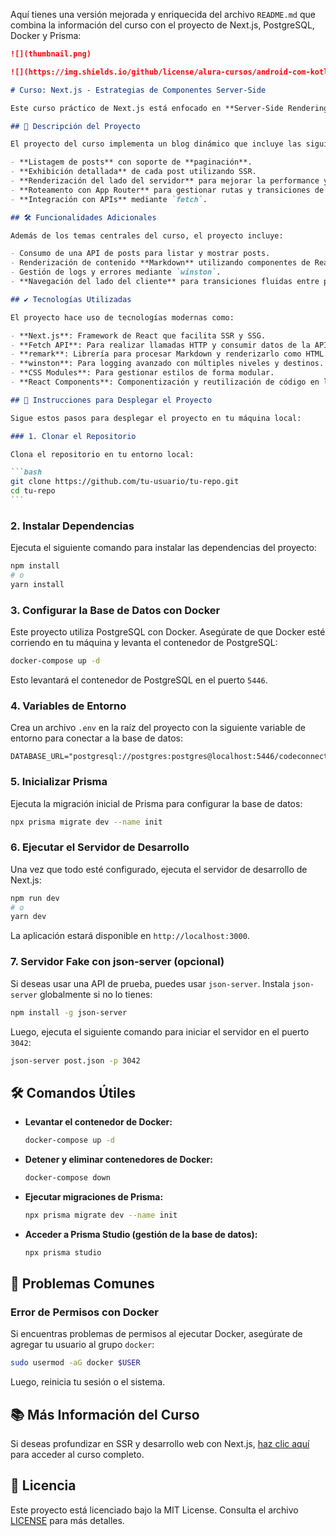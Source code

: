 Aquí tienes una versión mejorada y enriquecida del archivo `README.md` que combina la información del curso con el proyecto de Next.js, PostgreSQL, Docker y Prisma:

````markdown
![](thumbnail.png)

![](https://img.shields.io/github/license/alura-cursos/android-com-kotlin-personalizando-ui)

# Curso: Next.js - Estrategias de Componentes Server-Side

Este curso práctico de Next.js está enfocado en **Server-Side Rendering (SSR)** y en el desarrollo de aplicaciones web modernas y escalables.

## 📖 Descripción del Proyecto

El proyecto del curso implementa un blog dinámico que incluye las siguientes características:

- **Listagem de posts** con soporte de **paginación**.
- **Exhibición detallada** de cada post utilizando SSR.
- **Renderización del lado del servidor** para mejorar la performance y SEO.
- **Roteamento con App Router** para gestionar rutas y transiciones de página.
- **Integración con APIs** mediante `fetch`.

## 🛠️ Funcionalidades Adicionales

Además de los temas centrales del curso, el proyecto incluye:

- Consumo de una API de posts para listar y mostrar posts.
- Renderización de contenido **Markdown** utilizando componentes de React.
- Gestión de logs y errores mediante `winston`.
- **Navegación del lado del cliente** para transiciones fluidas entre páginas.

## ✔️ Tecnologías Utilizadas

El proyecto hace uso de tecnologías modernas como:

- **Next.js**: Framework de React que facilita SSR y SSG.
- **Fetch API**: Para realizar llamadas HTTP y consumir datos de la API.
- **remark**: Librería para procesar Markdown y renderizarlo como HTML.
- **winston**: Para logging avanzado con múltiples niveles y destinos.
- **CSS Modules**: Para gestionar estilos de forma modular.
- **React Components**: Componentización y reutilización de código en la interfaz.

## 🚀 Instrucciones para Desplegar el Proyecto

Sigue estos pasos para desplegar el proyecto en tu máquina local:

### 1. Clonar el Repositorio

Clona el repositorio en tu entorno local:

```bash
git clone https://github.com/tu-usuario/tu-repo.git
cd tu-repo
```
````

### 2. Instalar Dependencias

Ejecuta el siguiente comando para instalar las dependencias del proyecto:

```bash
npm install
# o
yarn install
```

### 3. Configurar la Base de Datos con Docker

Este proyecto utiliza PostgreSQL con Docker. Asegúrate de que Docker esté corriendo en tu máquina y levanta el contenedor de PostgreSQL:

```bash
docker-compose up -d
```

Esto levantará el contenedor de PostgreSQL en el puerto `5446`.

### 4. Variables de Entorno

Crea un archivo `.env` en la raíz del proyecto con la siguiente variable de entorno para conectar a la base de datos:

```env
DATABASE_URL="postgresql://postgres:postgres@localhost:5446/codeconnect_dev"
```

### 5. Inicializar Prisma

Ejecuta la migración inicial de Prisma para configurar la base de datos:

```bash
npx prisma migrate dev --name init
```

### 6. Ejecutar el Servidor de Desarrollo

Una vez que todo esté configurado, ejecuta el servidor de desarrollo de Next.js:

```bash
npm run dev
# o
yarn dev
```

La aplicación estará disponible en `http://localhost:3000`.

### 7. Servidor Fake con json-server (opcional)

Si deseas usar una API de prueba, puedes usar `json-server`. Instala `json-server` globalmente si no lo tienes:

```bash
npm install -g json-server
```

Luego, ejecuta el siguiente comando para iniciar el servidor en el puerto `3042`:

```bash
json-server post.json -p 3042
```

## 🛠️ Comandos Útiles

- **Levantar el contenedor de Docker:**

  ```bash
  docker-compose up -d
  ```

- **Detener y eliminar contenedores de Docker:**

  ```bash
  docker-compose down
  ```

- **Ejecutar migraciones de Prisma:**

  ```bash
  npx prisma migrate dev --name init
  ```

- **Acceder a Prisma Studio (gestión de la base de datos):**
  ```bash
  npx prisma studio
  ```

## 📝 Problemas Comunes

### Error de Permisos con Docker

Si encuentras problemas de permisos al ejecutar Docker, asegúrate de agregar tu usuario al grupo `docker`:

```bash
sudo usermod -aG docker $USER
```

Luego, reinicia tu sesión o el sistema.

## 📚 Más Información del Curso

Si deseas profundizar en SSR y desarrollo web con Next.js, [haz clic aquí](#) para acceder al curso completo.

## 🔗 Licencia

Este proyecto está licenciado bajo la MIT License. Consulta el archivo [LICENSE](LICENSE) para más detalles.
